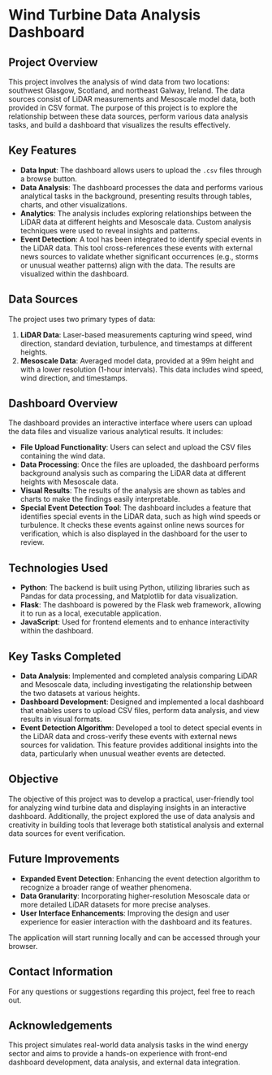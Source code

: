 # Wind Turbine Data Analysis Dashboard

## Project Overview

This project involves the analysis of wind data from two locations: southwest Glasgow, Scotland, and northeast Galway, Ireland. The data sources consist of LiDAR measurements and Mesoscale model data, both provided in CSV format. The purpose of this project is to explore the relationship between these data sources, perform various data analysis tasks, and build a dashboard that visualizes the results effectively.

## Key Features

- **Data Input**: The dashboard allows users to upload the `.csv` files through a browse button.
- **Data Analysis**: The dashboard processes the data and performs various analytical tasks in the background, presenting results through tables, charts, and other visualizations.
- **Analytics**: The analysis includes exploring relationships between the LiDAR data at different heights and Mesoscale data. Custom analysis techniques were used to reveal insights and patterns.
- **Event Detection**: A tool has been integrated to identify special events in the LiDAR data. This tool cross-references these events with external news sources to validate whether significant occurrences (e.g., storms or unusual weather patterns) align with the data. The results are visualized within the dashboard.

## Data Sources

The project uses two primary types of data:

1. **LiDAR Data**: Laser-based measurements capturing wind speed, wind direction, standard deviation, turbulence, and timestamps at different heights.
2. **Mesoscale Data**: Averaged model data, provided at a 99m height and with a lower resolution (1-hour intervals). This data includes wind speed, wind direction, and timestamps.

## Dashboard Overview

The dashboard provides an interactive interface where users can upload the data files and visualize various analytical results. It includes:

- **File Upload Functionality**: Users can select and upload the CSV files containing the wind data.
- **Data Processing**: Once the files are uploaded, the dashboard performs background analysis such as comparing the LiDAR data at different heights with Mesoscale data.
- **Visual Results**: The results of the analysis are shown as tables and charts to make the findings easily interpretable.
- **Special Event Detection Tool**: The dashboard includes a feature that identifies special events in the LiDAR data, such as high wind speeds or turbulence. It checks these events against online news sources for verification, which is also displayed in the dashboard for the user to review.

## Technologies Used

- **Python**: The backend is built using Python, utilizing libraries such as Pandas for data processing, and Matplotlib for data visualization.
- **Flask**: The dashboard is powered by the Flask web framework, allowing it to run as a local, executable application.
- **JavaScript**: Used for frontend elements and to enhance interactivity within the dashboard.

## Key Tasks Completed

- **Data Analysis**: Implemented and completed analysis comparing LiDAR and Mesoscale data, including investigating the relationship between the two datasets at various heights.
- **Dashboard Development**: Designed and implemented a local dashboard that enables users to upload CSV files, perform data analysis, and view results in visual formats.
- **Event Detection Algorithm**: Developed a tool to detect special events in the LiDAR data and cross-verify these events with external news sources for validation. This feature provides additional insights into the data, particularly when unusual weather events are detected.
  
## Objective

The objective of this project was to develop a practical, user-friendly tool for analyzing wind turbine data and displaying insights in an interactive dashboard. Additionally, the project explored the use of data analysis and creativity in building tools that leverage both statistical analysis and external data sources for event verification.

## Future Improvements

- **Expanded Event Detection**: Enhancing the event detection algorithm to recognize a broader range of weather phenomena.
- **Data Granularity**: Incorporating higher-resolution Mesoscale data or more detailed LiDAR datasets for more precise analyses.
- **User Interface Enhancements**: Improving the design and user experience for easier interaction with the dashboard and its features.


The application will start running locally and can be accessed through your browser.

## Contact Information

For any questions or suggestions regarding this project, feel free to reach out.

## Acknowledgements

This project simulates real-world data analysis tasks in the wind energy sector and aims to provide a hands-on experience with front-end dashboard development, data analysis, and external data integration.

